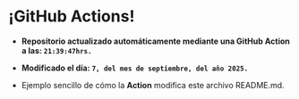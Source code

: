# ¡GitHub Actions!
* **Repositorio actualizado automáticamente mediante una GitHub Action a las: `21:39:47hrs.`**
* **Modificado el día: `7, del mes de septiembre, del año 2025.`**

* Ejemplo sencillo de cómo la **Action** modifica este archivo README.md.
